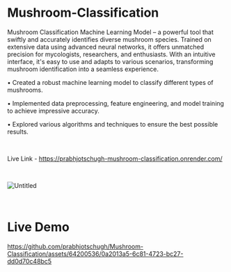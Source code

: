 # Mushroom-Classification

Mushroom Classification Machine Learning Model – a powerful tool that swiftly and accurately identifies diverse mushroom species. Trained on extensive data using advanced neural networks, it offers unmatched precision for mycologists, researchers, and enthusiasts. With an intuitive interface, it's easy to use and adapts to various scenarios, transforming mushroom identification into a seamless experience. 

• Created a robust machine learning model to classify different types of mushrooms.

• Implemented data preprocessing, feature engineering, and model training to achieve impressive accuracy.

• Explored various algorithms and techniques to ensure the best possible results.

<br>

Live Link - https://prabhjotschugh-mushroom-classification.onrender.com/

<br>

![Untitled](https://github.com/prabhjotschugh/Mushroom-Classification/assets/64200536/7aa854bf-024e-4f78-b2db-b8475d8ed08c)

<br>

# Live Demo

https://github.com/prabhjotschugh/Mushroom-Classification/assets/64200536/0a2013a5-6c81-4723-bc27-dd0d70c48bc5

